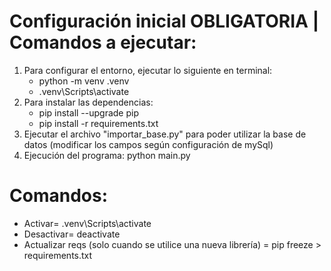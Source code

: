 # Configuración inicial OBLIGATORIA | Comandos a ejecutar:
1. Para configurar el entorno, ejecutar lo siguiente en terminal: 
    - python -m venv .venv 
    - .venv\Scripts\activate 
2. Para instalar las dependencias: 
    - pip install --upgrade pip 
    - pip install -r requirements.txt  
3. Ejecutar el archivo "importar_base.py" para poder utilizar la base de datos (modificar los campos según configuración de mySql) 
4. Ejecución del programa: python main.py


# Comandos: 
- Activar= .venv\Scripts\activate
- Desactivar= deactivate 
- Actualizar reqs (solo cuando se utilice una nueva librería) = pip freeze > requirements.txt
